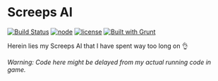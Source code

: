 # Screeps AI

[![Build Status](
    https://travis-ci.org/spacerecycler/screeps-ai.svg?branch=master)](
        https://travis-ci.org/spacerecycler/screeps-ai)
[![node](https://img.shields.io/badge/node-6.x.x-green.svg)](https://nodejs.org)
[![license](
    https://img.shields.io/github/license/spacerecycler/screeps-ai.svg?maxAge=3600)](
        http://creativecommons.org/publicdomain/zero/1.0/)
[![Built with Grunt](https://cdn.gruntjs.com/builtwith.svg)](http://gruntjs.com/)


Herein lies my Screeps AI that I have spent way too long on :ok_hand:

_Warning: Code here might be delayed from my actual running code in game._
